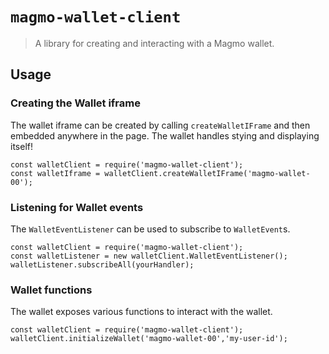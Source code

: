 # `magmo-wallet-client`

> A library for creating and interacting with a Magmo wallet.

## Usage
### Creating the Wallet iframe
The wallet iframe can be created by calling `createWalletIFrame` and then embedded anywhere in the page.
The wallet handles stying and displaying itself!
```
const walletClient = require('magmo-wallet-client');
const walletIframe = walletClient.createWalletIFrame('magmo-wallet-00');
```
### Listening for Wallet events
The `WalletEventListener` can be used to subscribe to `WalletEvent`s.
```
const walletClient = require('magmo-wallet-client');
const walletListener = new walletClient.WalletEventListener();
walletListener.subscribeAll(yourHandler);
```
### Wallet functions
The wallet exposes various functions to interact with the wallet.
```
const walletClient = require('magmo-wallet-client');
walletClient.initializeWallet('magmo-wallet-00','my-user-id');
```
